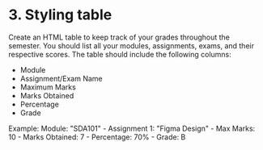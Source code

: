 # 3. Styling table
Create an HTML table to keep track of your grades throughout the semester. You should list all your modules, assignments, exams, and their respective scores. The table should include the following columns:

<ul>
<li>Module</li>
<li>Assignment/Exam Name</li>
<li>Maximum Marks</li>
<li>Marks Obtained</li>
<li>Percentage</li>
<li>Grade</li>
</ul>

Example: Module: "SDA101" - Assignment 1: "Figma Design" - Max Marks: 10 - Marks Obtained: 7 - Percentage: 70% - Grade: B